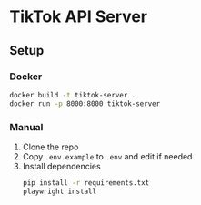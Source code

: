 # TikTok API Server

## Setup

### Docker

```bash
docker build -t tiktok-server .
docker run -p 8000:8000 tiktok-server
```

### Manual

1. Clone the repo
2. Copy `.env.example` to `.env` and edit if needed
3. Install dependencies
   ```bash
   pip install -r requirements.txt
   playwright install
